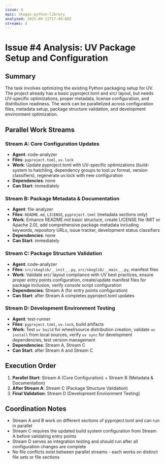 ```yaml
---
issue: 4
epic: skogai-python-library
analyzed: 2025-09-11T17:49:00Z
streams: 4
---
```


# Issue #4 Analysis: UV Package Setup and Configuration

## Summary

The task involves optimizing the existing Python packaging setup for UV. The project already has a basic pyproject.toml and src/ layout, but needs UV-specific optimizations, proper metadata, license configuration, and distribution readiness. The work can be parallelized across configuration files, metadata setup, package structure validation, and development environment optimization.

## Parallel Work Streams

### Stream A: Core Configuration Updates
- **Agent**: code-analyzer
- **Files**: `pyproject.toml`, `uv.lock`
- **Work**: Update pyproject.toml with UV-specific optimizations (build-system to hatchling, dependency groups to tool.uv format, version classifiers), regenerate uv.lock with new configuration
- **Dependencies**: none
- **Can Start**: immediately

### Stream B: Package Metadata & Documentation
- **Agent**: file-analyzer
- **Files**: `README.md`, `LICENSE`, `pyproject.toml` (metadata sections only)
- **Work**: Enhance README.md basic structure, create LICENSE file (MIT or Apache 2.0), add comprehensive package metadata including keywords, repository URLs, issue tracker, development status classifiers
- **Dependencies**: none
- **Can Start**: immediately

### Stream C: Package Structure Validation
- **Agent**: code-analyzer
- **Files**: `src/skoglib/__init__.py`, `src/skoglib/__main__.py`, manifest files
- **Work**: Validate src/ layout compliance with UV best practices, ensure proper entry points configuration, create/update manifest files for package inclusion, verify console script configuration
- **Dependencies**: Stream A (for entry points configuration)
- **Can Start**: after Stream A completes pyproject.toml updates

### Stream D: Development Environment Testing
- **Agent**: test-runner
- **Files**: `pyproject.toml`, `uv.lock`, build artifacts
- **Work**: Test `uv build` for wheel/source distribution creation, validate `uv install` from local sources, verify `uv sync` for development dependencies, test version management
- **Dependencies**: Stream A, Stream C
- **Can Start**: after Stream A and Stream C

## Execution Order
1. **Parallel Start**: Stream A (Core Configuration) + Stream B (Metadata & Documentation)
2. **After Stream A**: Stream C (Package Structure Validation) 
3. **Final Validation**: Stream D (Development Environment Testing)

## Coordination Notes

- Stream A and B work on different sections of pyproject.toml and can run in parallel
- Stream C requires the updated build system configuration from Stream A before validating entry points
- Stream D serves as integration testing and should run after all configuration changes are complete
- No file conflicts exist between parallel streams - each works on distinct file sets or file sections